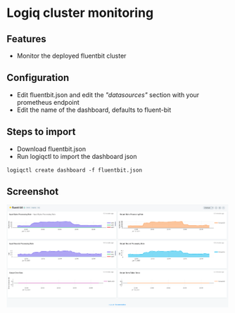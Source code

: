 # Logiq cluster monitoring

## Features
* Monitor the deployed fluentbit cluster

## Configuration

* Edit fluentbit.json and edit the *"datasources"* section with your prometheus endpoint
* Edit the name of the dashboard, defaults to fluent-bit

## Steps to import

* Download fluentbit.json
* Run logiqctl to import the dashboard json

```
logiqctl create dashboard -f fluentbit.json
```

## Screenshot
![image info](./fluent-bit.png)